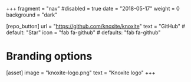 +++
fragment = "nav"
#disabled = true
date = "2018-05-17"
weight = 0
background = "dark"

[repo_button]
  url = "https://github.com/knoxite/knoxite"
  text = "GitHub" # default: "Star"
  icon = "fab fa-github" # defaults: "fab fa-github"

# Branding options
[asset]
  image = "knoxite-logo.png"
  text = "Knoxite logo"
+++

